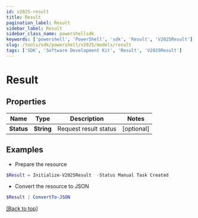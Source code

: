 ```yaml
---
id: v2025-result
title: Result
pagination_label: Result
sidebar_label: Result
sidebar_class_name: powershellsdk
keywords: ['powershell', 'PowerShell', 'sdk', 'Result', 'V2025Result'] 
slug: /tools/sdk/powershell/v2025/models/result
tags: ['SDK', 'Software Development Kit', 'Result', 'V2025Result']
---
```



# Result

## Properties

Name | Type | Description | Notes
------------ | ------------- | ------------- | -------------
**Status** | **String** | Request result status | [optional] 

## Examples

- Prepare the resource
```powershell
$Result = Initialize-V2025Result  -Status Manual Task Created
```

- Convert the resource to JSON
```powershell
$Result | ConvertTo-JSON
```


[[Back to top]](#) 

